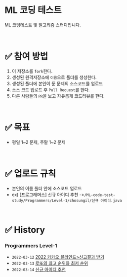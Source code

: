 # ML 코딩 테스트

ML 코딩테스트 및 알고리즘 스터디입니다.  

<br />

# ✅ 참여 방법

1. 이 저장소를 `fork`한다.
2. 생성된 원격저장소에 `이름`으로 폴더를 생성한다.
3. 생성된 폴더에 본인이 푼 문제의 소스코드를 업로드
4. 소스 코드 업로드 후 `Pull Request`를 한다.
5. 다른 사람들의 `PR`을 보고 자유롭게 코드리뷰를 한다.

<br />

# ✅ 목표

- 평일 1\~2 문제, 주말 1\~2 문제

<br />

# ✅ 업로드 규칙
- 본인의 이름 폴더 안에 소스코드 업로드  
- ex) [프로그래머스] 신규 아이디 추천 ->`/ML-code-test-study/Programmers/Level-1/chosungil/신규 아이디.java`

<br />

# ✅ History
### Programmers Level-1
- `2022-03-12` [2022 카카오 블라인드>신고결과 받기](https://programmers.co.kr/learn/courses/30/lessons/92334)
- `2022-03-13` [로또의 최고 순위와 최저 순위](https://programmers.co.kr/learn/courses/30/lessons/77484)
- `2022-03-14` [신규 아이디 추천](https://programmers.co.kr/learn/courses/30/lessons/72410)
